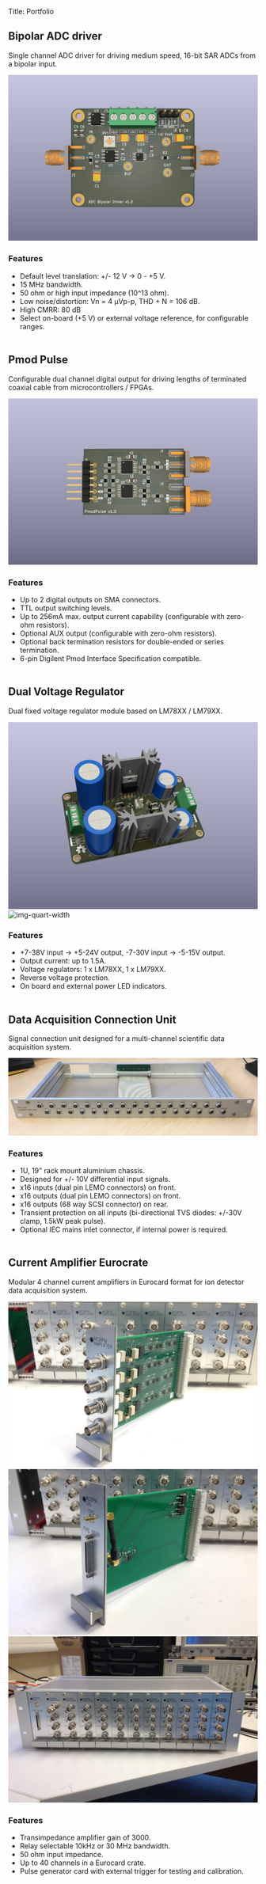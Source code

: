 Title: Portfolio

## Bipolar ADC driver

Single channel ADC driver for driving medium speed, 16-bit SAR ADCs from a
bipolar input.

![img-quart-width](../images/portfolio/adc-driver.png)

### Features
* Default level translation: +/- 12 V -> 0 - +5 V.
* 15 MHz bandwidth.
* 50 ohm or high input impedance (10^13 ohm).
* Low noise/distortion: Vn = 4 μVp-p, THD + N = 106 dB.
* High CMRR: 80 dB
* Select on-board (+5 V) or external voltage reference, for configurable ranges.
<br/><br/>

## Pmod Pulse

Configurable dual channel digital output for driving lengths of terminated
coaxial cable from microcontrollers / FPGAs.

![img-quart-width](../images/portfolio/pmod-pulse.png)

### Features
* Up to 2 digital outputs on SMA connectors.
* TTL output switching levels.
* Up to 256mA max. output current capability (configurable with zero-ohm resistors).
* Optional AUX output (configurable with zero-ohm resistors).
* Optional back termination resistors for double-ended or series termination.
* 6-pin Digilent Pmod Interface Specification compatible.
<br/><br/>

## Dual Voltage Regulator

Dual fixed voltage regulator module based on LM78XX / LM79XX.

![img-quart-width](../images/portfolio/dual-voltage-regulator.png)
![img-quart-width](../images/portfolio/voltage-regulator.png)

### Features
* +7-38V input -> +5-24V output, -7-30V input -> -5-15V output.
* Output current: up to 1.5A.
* Voltage regulators: 1 x LM78XX, 1 x LM79XX.
* Reverse voltage protection.
* On board and external power LED indicators.
<br/><br/>

## Data Acquisition Connection Unit

Signal connection unit designed for a multi-channel scientific data acquisition
system.

![img-half-width](../images/portfolio/daq-connection-unit.jpg)

### Features
* 1U, 19" rack mount aluminium chassis.
* Designed for +/- 10V differential input signals.
* x16 inputs (dual pin LEMO connectors) on front.
* x16 outputs (dual pin LEMO connectors) on front.
* x16 outputs (68 way SCSI connector) on rear.
* Transient protection on all inputs (bi-directional TVS diodes: +/-30V clamp,
1.5kW peak pulse).
* Optional IEC mains inlet connector, if internal power is required.
<br/><br/>

## Current Amplifier Eurocrate

Modular 4 channel current amplifiers in Eurocard format for ion detector data
acquisition system.

![img-quart-width](../images/portfolio/current-amp-eurocard.jpg)
![img-quart-width](../images/portfolio/pulse-gen-eurocard.jpg)
![img-quart-width](../images/portfolio/current-amp-eurocrate.jpg)

### Features
* Transimpedance amplifier gain of 3000.
* Relay selectable 10kHz or 30 MHz bandwidth.
* 50 ohm input impedance.
* Up to 40 channels in a Eurocard crate.
* Pulse generator card with external trigger for testing and calibration.
<br/><br/>

